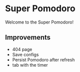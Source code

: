 # Super Pomodoro
Welcome to the Super Pomodoro!
## Improvements

- 404 page
- Save configs
- Persist Pomodoro after refresh
- tab with the timer
